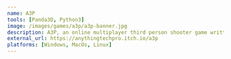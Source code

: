 ```yaml
---
name: A3P
tools: [Panda3D, Python3]
image: /images/games/a3p/a3p-banner.jpg
description: A3P, an online multiplayer third person shooter game written in Panda3D. Available on itch.io!
external_url: https://anythingtechpro.itch.io/a3p
platforms: [Windows, MacOs, Linux]
---
```

